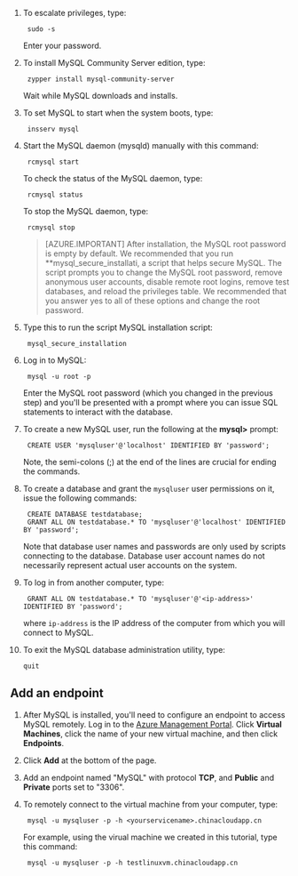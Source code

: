
1. To escalate privileges, type:

		sudo -s

	Enter your password.

2. To install MySQL Community Server edition, type:

		zypper install mysql-community-server

	Wait while MySQL downloads and installs.

3. To set MySQL to start when the system boots, type:

		insserv mysql

4. Start the MySQL daemon (mysqld) manually with this command:

		rcmysql start

	To check the status of the MySQL daemon, type:

		rcmysql status

	To stop the MySQL daemon, type:

		rcmysql stop

	> [AZURE.IMPORTANT] After installation, the MySQL root password is empty by default. We recommended that you run **mysql\_secure\_installati, a script that helps secure MySQL. The script prompts you to change the MySQL root password, remove anonymous user accounts, disable remote root logins, remove test databases, and reload the privileges table. We recommended that you answer yes to all of these options and change the root password.

5. Type this to run the script MySQL installation script:

		mysql_secure_installation

6. Log in to MySQL:

		mysql -u root -p

	Enter the MySQL root password (which you changed in the previous step) and you'll be presented with a prompt where you can issue SQL statements to interact with the database.

7. To create a new MySQL user, run the following at the **mysql>** prompt:

		CREATE USER 'mysqluser'@'localhost' IDENTIFIED BY 'password';

	Note, the semi-colons (;) at the end of the lines are crucial for ending the commands.

8. To create a database and grant the `mysqluser` user permissions on it, issue the following commands:

		CREATE DATABASE testdatabase;
		GRANT ALL ON testdatabase.* TO 'mysqluser'@'localhost' IDENTIFIED BY 'password';

	Note that database user names and passwords are only used by scripts connecting to the database.  Database user account names do not necessarily represent actual user accounts on the system.

9. To log in from another computer, type:

		GRANT ALL ON testdatabase.* TO 'mysqluser'@'<ip-address>' IDENTIFIED BY 'password';

	where `ip-address` is the IP address of the computer from which you will connect to MySQL.

10. To exit the MySQL database administration utility, type:

		quit
		
## Add an endpoint

1. After MySQL is installed, you'll need to configure an endpoint to access MySQL remotely. Log in to the [Azure  Management Portal][AzurePortal]. Click **Virtual Machines**, click the name of your new virtual machine, and then click **Endpoints**.

2. Click **Add** at the bottom of the page.


3. Add an endpoint named "MySQL" with protocol **TCP**, and **Public** and **Private** ports set to "3306".

4. To remotely connect to the virtual machine from your computer, type:

		mysql -u mysqluser -p -h <yourservicename>.chinacloudapp.cn

	For example, using the virual machine we created in this tutorial, type this command:

		mysql -u mysqluser -p -h testlinuxvm.chinacloudapp.cn

[MySQLDocs]: http://dev.mysql.com/doc/
[AzurePortal]: http://manage.windowsazure.cn

[Image9]: ./media/install-and-run-mysql-on-opensuse-vm/LinuxVmAddEndpointMySQL.png
